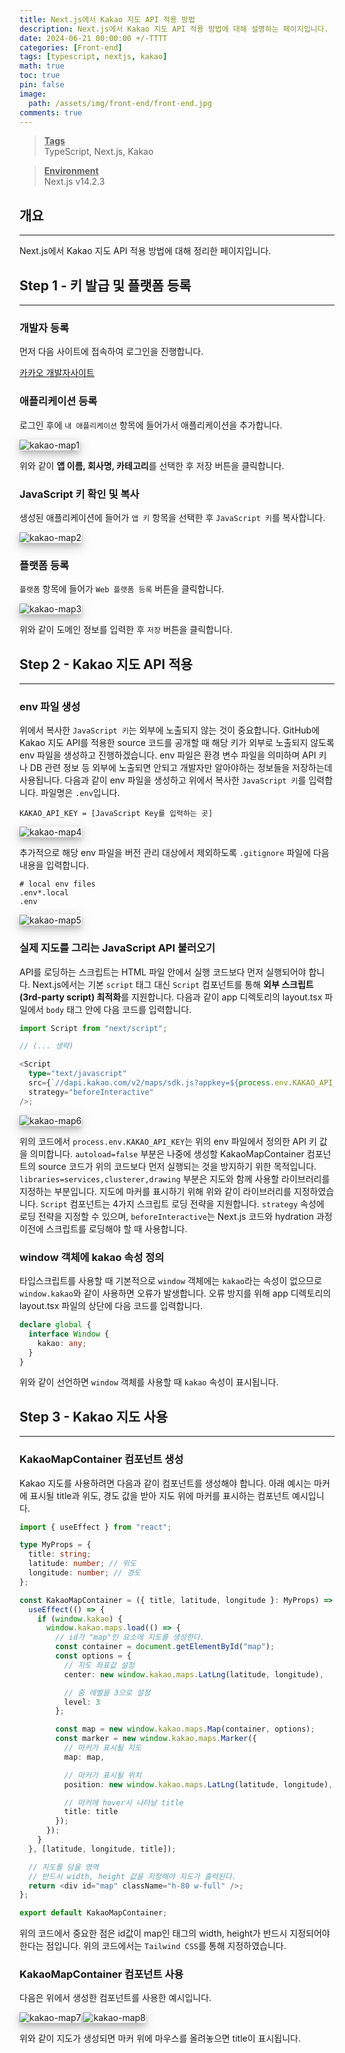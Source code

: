 ```yaml
---
title: Next.js에서 Kakao 지도 API 적용 방법
description: Next.js에서 Kakao 지도 API 적용 방법에 대해 설명하는 페이지입니다.
date: 2024-06-21 00:00:00 +/-TTTT
categories: [Front-end]
tags: [typescript, nextjs, kakao]
math: true
toc: true
pin: false
image:
  path: /assets/img/front-end/front-end.jpg
comments: true
---
```


<blockquote class="prompt-info"><p><strong><u>Tags</u></strong> <br />
TypeScript, Next.js, Kakao</p></blockquote>

<blockquote class="prompt-info"><p><strong><u>Environment</u></strong> <br />
Next.js v14.2.3 </p></blockquote>

## 개요

<hr />

Next.js에서 Kakao 지도 API 적용 방법에 대해 정리한 페이지입니다.

## Step 1 - 키 발급 및 플랫폼 등록

<hr />

### 개발자 등록

먼저 다음 사이트에 접속하여 로그인을 진행합니다.

<a href="https://developers.kakao.com/" target="_blank">카카오 개발자사이트</a>

### 애플리케이션 등록

로그인 후에 `내 애플리케이션` 항목에 들어가서 애플리케이션을 추가합니다.

<img src="/assets/img/front-end/kakao-map/kakao-map1.png" alt="kakao-map1" style="box-shadow: 0 4px 8px 0 rgba(0, 0, 0, 0.2), 0 6px 20px 0 rgba(0, 0, 0, 0.19);"/>

위와 같이 <b>앱 이름, 회사명, 카테고리</b>를 선택한 후 저장 버튼을 클릭합니다.

### JavaScript 키 확인 및 복사

생성된 애플리케이션에 들어가 `앱 키` 항목을 선택한 후 `JavaScript 키`를 복사합니다.

<img src="/assets/img/front-end/kakao-map/kakao-map2.png" alt="kakao-map2" style="box-shadow: 0 4px 8px 0 rgba(0, 0, 0, 0.2), 0 6px 20px 0 rgba(0, 0, 0, 0.19);"/>

### 플랫폼 등록

`플랫폼` 항목에 들어가 `Web 플랫폼 등록` 버튼을 클릭합니다.

<img src="/assets/img/front-end/kakao-map/kakao-map3.png" alt="kakao-map3" style="box-shadow: 0 4px 8px 0 rgba(0, 0, 0, 0.2), 0 6px 20px 0 rgba(0, 0, 0, 0.19);"/>

위와 같이 도메인 정보를 입력한 후 `저장` 버튼을 클릭합니다.

## Step 2 - Kakao 지도 API 적용

<hr />

### env 파일 생성

위에서 복사한 `JavaScript 키`는 외부에 노출되지 않는 것이 중요합니다. GitHub에 Kakao 지도 API를 적용한 source 코드를 공개할 때 해당 키가 외부로 노출되지 않도록 env 파일을 생성하고 진행하겠습니다. env 파일은 환경 변수 파일을 의미하며 API 키나 DB 관련 정보 등 외부에 노출되면 안되고 개발자만 알아야하는 정보들을 저장하는데 사용됩니다. 다음과 같이 env 파일을 생성하고 위에서 복사한 `JavaScript 키`를 입력합니다. 파일명은 `.env`입니다.

```
KAKAO_API_KEY = [JavaScript Key를 입력하는 곳]
```

<img src="/assets/img/front-end/kakao-map/kakao-map4.png" alt="kakao-map4" style="box-shadow: 0 4px 8px 0 rgba(0, 0, 0, 0.2), 0 6px 20px 0 rgba(0, 0, 0, 0.19);"/>

추가적으로 해당 env 파일을 버전 관리 대상에서 제외하도록 `.gitignore` 파일에 다음 내용을 입력합니다.

```
# local env files
.env*.local
.env
```

<img src="/assets/img/front-end/kakao-map/kakao-map5.png" alt="kakao-map5" style="box-shadow: 0 4px 8px 0 rgba(0, 0, 0, 0.2), 0 6px 20px 0 rgba(0, 0, 0, 0.19);"/>

### 실제 지도를 그리는 JavaScript API 불러오기

API를 로딩하는 스크립트는 HTML 파일 안에서 실행 코드보다 먼저 실행되어야 합니다. Next.js에서는 기본 `script` 태그 대신 `Script` 컴포넌트를 통해
<b>외부 스크립트(3rd-party script) 최적화</b>를 지원합니다. 다음과 같이 app 디렉토리의 layout.tsx 파일에서 `body` 태그 안에 다음 코드를 입력합니다.

```ts
import Script from "next/script";

// (... 생략)

<Script
  type="text/javascript"
  src={`//dapi.kakao.com/v2/maps/sdk.js?appkey=${process.env.KAKAO_API_KEY}&autoload=false&libraries=services,clusterer,drawing`}
  strategy="beforeInteractive"
/>;
```

<img src="/assets/img/front-end/kakao-map/kakao-map6.png" alt="kakao-map6" style="box-shadow: 0 4px 8px 0 rgba(0, 0, 0, 0.2), 0 6px 20px 0 rgba(0, 0, 0, 0.19);"/>

위의 코드에서 `process.env.KAKAO_API_KEY`는 위의 env 파일에서 정의한 API 키 값을 의미합니다. `autoload=false` 부분은 나중에 생성할 KakaoMapContainer 컴포넌트의 source 코드가 위의 코드보다 먼저 실행되는 것을 방지하기 위한 목적입니다. `libraries=services,clusterer,drawing` 부분은 지도와 함께 사용할 라이브러리를 지정하는 부분입니다. 지도에 마커를 표시하기 위해 위와 같이 라이브러리를 지정하였습니다.
`Script` 컴포넌트는 4가지 스크립트 로딩 전략을 지원합니다. `strategy` 속성에 로딩 전략을 지정할 수 있으며, `beforeInteractive`는 Next.js 코드와 hydration 과정 이전에 스크립트를 로딩해야 할 때 사용합니다.

### window 객체에 kakao 속성 정의

타입스크립트를 사용할 때 기본적으로 `window` 객체에는 `kakao`라는 속성이 없으므로 `window.kakao`와 같이 사용하면 오류가 발생합니다. 오류 방지를 위해 app 디렉토리의 layout.tsx 파일의 상단에 다음 코드를 입력합니다.

```ts
declare global {
  interface Window {
    kakao: any;
  }
}
```

위와 같이 선언하면 `window` 객체를 사용할 때 `kakao` 속성이 표시됩니다.

## Step 3 - Kakao 지도 사용

<hr />

### KakaoMapContainer 컴포넌트 생성

Kakao 지도를 사용하려면 다음과 같이 컴포넌트를 생성해야 합니다. 아래 예시는 마커에 표시될 title과 위도, 경도 값을 받아 지도 위에 마커를 표시하는 컴포넌트 예시입니다.

```ts
import { useEffect } from "react";

type MyProps = {
  title: string;
  latitude: number; // 위도
  longitude: number; // 경도
};

const KakaoMapContainer = ({ title, latitude, longitude }: MyProps) => {
  useEffect(() => {
    if (window.kakao) {
      window.kakao.maps.load(() => {
        // id가 "map"인 요소에 지도를 생성한다.
        const container = document.getElementById("map");
        const options = {
          // 지도 좌표값 설정
          center: new window.kakao.maps.LatLng(latitude, longitude),

          // 줌 레벨을 3으로 설정
          level: 3
        };

        const map = new window.kakao.maps.Map(container, options);
        const marker = new window.kakao.maps.Marker({
          // 마커가 표시될 지도
          map: map,

          // 마커가 표시될 위치
          position: new window.kakao.maps.LatLng(latitude, longitude),

          // 마커에 hover시 나타날 title
          title: title
        });
      });
    }
  }, [latitude, longitude, title]);

  // 지도를 담을 영역
  // 반드시 width, height 값을 지정해야 지도가 출력된다.
  return <div id="map" className="h-80 w-full" />;
};

export default KakaoMapContainer;
```

위의 코드에서 중요한 점은 id값이 map인 태그의 width, height가 반드시 지정되어야 한다는 점입니다. 위의 코드에서는 `Tailwind CSS`를 통해 지정하였습니다.

### KakaoMapContainer 컴포넌트 사용

다음은 위에서 생성한 컴포넌트를 사용한 예시입니다.

<img src="/assets/img/front-end/kakao-map/kakao-map7.png" alt="kakao-map7" style="box-shadow: 0 4px 8px 0 rgba(0, 0, 0, 0.2), 0 6px 20px 0 rgba(0, 0, 0, 0.19);"/>

<img src="/assets/img/front-end/kakao-map/kakao-map8.png" alt="kakao-map8" style="box-shadow: 0 4px 8px 0 rgba(0, 0, 0, 0.2), 0 6px 20px 0 rgba(0, 0, 0, 0.19);"/>

위와 같이 지도가 생성되면 마커 위에 마우스를 올려놓으면 title이 표시됩니다.
